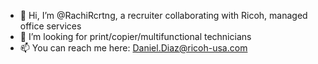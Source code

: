 - 👋 Hi, I’m @RachiRcrtng, a recruiter collaborating with Ricoh, managed office services
- 👀 I’m looking for print/copier/multifunctional technicians
- 📫 You can reach me here: Daniel.Diaz@ricoh-usa.com

<!---
RachiRcrtng/RachiRcrtng is a ✨ special ✨ repository because its `README.md` (this file) appears on your GitHub profile.
You can click the Preview link to take a look at your changes.
--->

